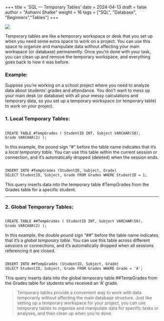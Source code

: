 +++
title = 'SQL — Temporary Tables'
date = 2024-04-13
draft = false
author = "Ashwini Shalke"
weight = 16
tags = ["SQL", "Database", "Beginners","Tables"]
+++



![](https://cdn-images-1.medium.com/max/1600/1*iSgVume5k5pPTkDsAL9NQg.jpeg)

Temporary tables are like a temporary workspace or desk that you set up when you need some extra space to work on a project. You can use this space to organize and manipulate data without affecting your main workspace (or database) permanently. Once you’re done with your task, you can clean up and remove the temporary workspace, and everything goes back to how it was before.

### **Example:**

Suppose you’re working on a school project where you need to analyze data about students’ grades and attendance. You don’t want to mess up your main desk (or database) with all your messy calculations and temporary data, so you set up a temporary workspace (or temporary table) to work on your project.

### 1.  Local Temporary Tables:

```html

CREATE TABLE #TempGrades ( StudentID INT, Subject VARCHAR(50), 
Grade VARCHAR(2) );

```

In this example, the pound sign “#” before the table name indicates that it’s a _local temporary table_. You can use this table within the current session or connection, and it’s automatically dropped (deleted) when the session ends.

```html

INSERT INTO #TempGrades (StudentID, Subject, Grade) 
SELECT StudentID, Subject, Grade FROM Grades WHERE StudentID = 1;

```

This query inserts data into the temporary table #TempGrades from the Grades table for a specific student.

---
### 2.  Global Temporary Tables:

```html

CREATE TABLE ##TempGrades ( StudentID INT, Subject VARCHAR(50), 
Grade VARCHAR(2) );

```

In this example, the double pound sign “##” before the table name indicates that it’s a _global temporary table_. You can use this table across different sessions or connections, and it’s automatically dropped when all sessions referencing it are closed.

```html

INSERT INTO ##TempGrades (StudentID, Subject, Grade) 
SELECT StudentID, Subject, Grade FROM Grades WHERE Grade = 'A';

```

This query inserts data into the global temporary table ##TempGrades from the Grades table for students who received an ‘A’ grade.

> Temporary tables provide a convenient way to work with data temporarily without affecting the main database structure. Just like setting up a temporary workspace for your project, you can use temporary tables to organise and manipulate data for specific tasks or analyses, and then clean up when you’re done.